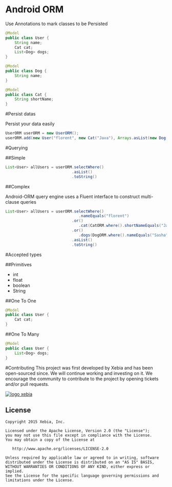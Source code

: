 # Android ORM

Use Annotations to mark classes to be Persisted

```java
@Model
public class User {
    String name;
    Cat cat;
    List<Dog> dogs;
}
```

```java
@Model
public class Dog {
    String name;
}
```

```java
@Model
public class Cat {
    String shortName;
}
```

#Persist datas

Persist your data easily

```java
UserORM userORM = new UserORM();
userORM.add(new User("florent", new Cat("Java"), Arrays.asList(new Dog("Loulou"))));
```

#Querying

##Simple
```java  
List<User> allUsers = userORM.selectWhere()
                             .asList()
                             .toString()
```

##Complex

Android-ORM query engine uses a Fluent interface to construct multi-clause queries

```java  
List<User> allUsers = userORM.selectWhere()
                                .nameEquals("florent")
                             .or()
                                .cat(CatORM.where().shortNameEquals("Java"))
                             .or()
                                .dogs(DogORM.where().nameEquals("Sasha"))
                             .asList()
                             .toString()
```

#Accepted types

##Primitives
- int
- float
- boolean
- String

##One To One

```java
@Model
public class User {
    Cat cat;
}

```

##One To Many

```java
@Model
public class User {
    List<Dog> dogs;
}

```

#Contributing
This project was first developed by Xebia and has been open-sourced since. We will continue working and investing on it.
We encourage the community to contribute to the project by opening tickets and/or pull requests.

[![logo xebia](https://raw.githubusercontent.com/florent37/Android-ORM/master/logo_xebia.jpg)](http://www.xebia.fr/)

License
--------

    Copyright 2015 Xebia, Inc.

    Licensed under the Apache License, Version 2.0 (the "License");
    you may not use this file except in compliance with the License.
    You may obtain a copy of the License at

       http://www.apache.org/licenses/LICENSE-2.0

    Unless required by applicable law or agreed to in writing, software
    distributed under the License is distributed on an "AS IS" BASIS,
    WITHOUT WARRANTIES OR CONDITIONS OF ANY KIND, either express or implied.
    See the License for the specific language governing permissions and
    limitations under the License.

